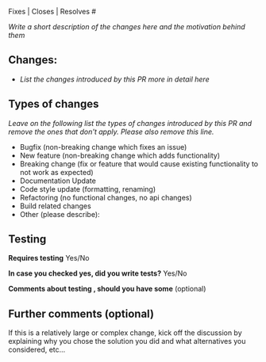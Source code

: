 Fixes | Closes | Resolves #

_Write a short description of the changes here and the motivation behind them_

## Changes:
- _List the changes introduced by this PR more in detail here_

## Types of changes

_Leave on the following list the types of changes introduced by this PR and remove
the ones that don't apply. Please also remove this line._

- Bugfix (non-breaking change which fixes an issue)
- New feature (non-breaking change which adds functionality)
- Breaking change (fix or feature that would cause existing functionality to not work as expected)
- Documentation Update
- Code style update (formatting, renaming)
- Refactoring (no functional changes, no api changes)
- Build related changes
- Other (please describe): 

## Testing

**Requires testing** Yes/No

**In case you checked yes, did you write tests?** Yes/No

**Comments about testing , should you have some** (optional)

## Further comments (optional)

If this is a relatively large or complex change, kick off the discussion by explaining why you chose the solution you did and what alternatives you considered, etc...
